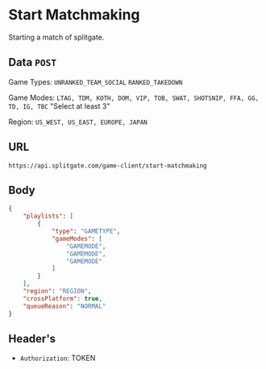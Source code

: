 # Start Matchmaking
Starting a match of splitgate.

## Data `POST`
Game Types: `UNRANKED_TEAM_SOCIAL` `RANKED_TAKEDOWN`	 

Game Modes: `LTAG, TDM, KOTH, DOM, VIP, TOB, SWAT, SHOTSNIP, FFA, GG, TD, IG, TBC` "Select at least 3"	
 	
Region: `US_WEST, US_EAST, EUROPE, JAPAN`
	 	
## URL

`https://api.splitgate.com/game-client/start-matchmaking`

## Body
```json
{
	"playlists": [
		{
			"type": "GAMETYPE",
			"gameModes": [
				"GAMEMODE",
				"GAMEMODE",
				"GAMEMODE"
			]
		}
	],
	"region": "REGION",
	"crossPlatform": true,
	"queueReason": "NORMAL"
}
```

## Header's
- `Authorization`: TOKEN